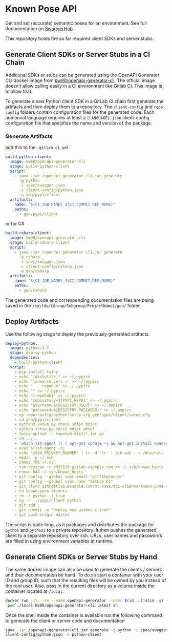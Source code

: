 # Known Pose API

Get and set (accurate) semantic poses for an environment. See full documentation
on [SwaggerHub](https://app.swaggerhub.com/apis-docs/kw90/known-pose-api/1.1.0).

This repository holds the so far required client SDKs and server stubs.

## Generate Client SDKs or Server Stubs in a CI Chain

Additional SDKs or stubs can be generated using the OpenAPI Generator CLI docker
image from 
[kw90/openapi-generator-cli](https://cloud.docker.com/repository/docker/kw90/openapi-generator-cli/general).
The official image doesn't allow calling easily in a CI environment like Gitlab
CI. This image is to allow that.

To generate a new Python client SDK in a GitLab CI chain first generate the
artifacts and then deploy them to a repository. The `client-config` and
`repo-config` folders contain configuration files for the generated code. Each
additional language requires at least a `[LANGUAGE].json` client-config
configuration file that specifies the name and version of the package.

### Generate Artifacts

add this to the
`.gitlab-ci.yml`

```yaml
build-python-client:
  image: kw90/openapi-generator-cli
  stage: build-python-client
  script:
    - java -jar /openapi-generator-cli.jar generate
      -g python
      -i spec/swagger.json
      -c client-config/python.json
      -o gen/pypi/client
  artifacts:
    name: "${CI_JOB_NAME}_${CI_COMMIT_REF_NAME}"
    paths:
      - gen/pypi/client
```

or for C#

```yaml
build-csharp-client:
  image: kw90/openapi-generator-cli
  stage: build-csharp-client
  script:
    - java -jar /openapi-generator-cli.jar generate
      -g csharp
      -i spec/swagger.json
      -c client-config/csharp.json
      -o gen/csharp
  artifacts:
    name: "${CI_JOB_NAME}_${CI_COMMIT_REF_NAME}"
    paths:
      - gen/csharp
```

The generated code and corresponding documentation files are being saved in the
`/builds/[Group/Subgroup/ProjectName]/gen/` folder.

## Deploy Artifacts

Use the following stage to deploy the previously generated artifacts.

```yaml
deploy-python:
  image: python:3.7
  stage: deploy-python
  dependencies:
    - build-python-client
  script:
    - pip install twine
    - echo "[distutils]" >> ~/.pypirc
    - echo "index-servers =" >> ~/.pypirc
    - echo "    repohub" >> ~/.pypirc
    - echo "" >> ~/.pypirc
    - echo "[repohub]" >> ~/.pypirc
    - echo "repository=${PYPI_REPO}" >> ~/.pypirc
    - echo "username=${REGISTRY_USER}" >> ~/.pypirc
    - echo "password=${REGISTRY_PASSWORD}" >> ~/.pypirc
    - cp repo-config/python/setup.cfg gen/pypi/client/setup.cfg
    - cd gen/pypi/client
    - python3 setup.py check sdist bdist
    - python setup.py sdist bdist_wheel
    - twine upload -r repohub dist/*.tar.gz
    - cd ../..
    - 'which ssh-agent || ( apt-get update -y && apt-get install openssh-client git -y )'
    - eval $(ssh-agent -s)
    - echo "$SSH_PRIVKEY_RUNNER" | tr -d '\r' | ssh-add - > /dev/null
    - mkdir -p ~/.ssh
    - chmod 700 ~/.ssh
    - ssh-keyscan -t ed25519 gitlab.example.com >> ~/.ssh/known_hosts
    - chmod 644 ~/.ssh/known_hosts
    - git config --global user.email "gitlab@runner"
    - git config --global user.name "GitLab CI"
    - git clone git@gitlab.example.com:mt-kawa/api-clients/known-pose-clients.git
    - cd known-pose-clients
    - rm -r python || true
    - cp -r ../pypi/client python
    - git add .
    - git commit -m "Deploy new python client"
    - git push origin master
```

The script is quite long, as it packages and distributes the package for
`python` and `python3` to a private repository. It then pushes the generated
client to a separate repository over ssh. URLs, user names and passwords are
filled in using environment variables at runtime.


## Generate Client SDKs or Server Stubs by Hand

The same docker image can also be used to generate the clients / servers and
their documentation by hand. To do so start a container with your user ID and
group ID, such that the resulting files will be owned by you instead of the root
user. Also, pass in the current directory as a volume inside the container
located at `/local`.

```zsh
docker run -it --rm --name openapi-generator --user $(id -u):$(id -g) --volume
`pwd`:/local kw90/openapi-generator-cli:latest sh
```

Once the shell inside the container is available run the following command to
generate the client or server code and documentation


```zsh
java -jar /openapi-generator-cli.jar generate -g python -i spec/swagger.json -c
client-config/python.json -o python-client
```


